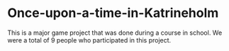 # Once-upon-a-time-in-Katrineholm
This is a major game project that was done during a course in school. We were a total of 9 people who participated in this project.
